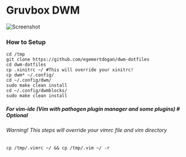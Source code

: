 # Gruvbox DWM

![Screenshot](https://raw.githubusercontent.com/egemertdogan/dwm-dotfiles/main/screenshot.png)

### How to Setup
```
cd /tmp
git clone https://github.com/egemertdogan/dwm-dotfiles
cd dwm-dotfiles
cp .xinitrc ~/ #This will override your xinitrc!
cp dwm* ~/.config/
cd ~/.config/dwm/
sudo make clean install
cd ~/.config/dwmblocks/
sudo make clean install
```
##### For vim-ide (Vim with pathogen plugin manager and some plugins) # Optional
###### Warning! This steps will override your vimrc file and vim directory
```
cp /tmp/.vimrc ~/ && cp /tmp/.vim ~/ -r
```

